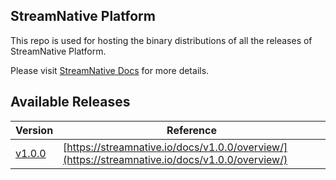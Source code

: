 <!--

#
# Copyright (c) 2020 StreamNative, Inc.. All Rights Reserved.
#

-->


## StreamNative Platform

This repo is used for hosting the binary distributions of all the releases of StreamNative Platform.

Please visit [StreamNative Docs](https://streamnative.io/docs) for more details.

## Available Releases

| Version | Reference |
| --------| --------- |
| [v1.0.0](https://github.com/streamnative/sn-platform/releases/tag/v0.1.0)| [https://streamnative.io/docs/v1.0.0/overview/](https://streamnative.io/docs/v1.0.0/overview/)
